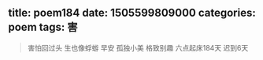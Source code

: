 title: poem184
date: 1505599809000
categories: poem
tags: 害
---
> 害怕回过头
生也像蜉蝣
早安
孤独小美
格致别趣
六点起床184天 迟到6天